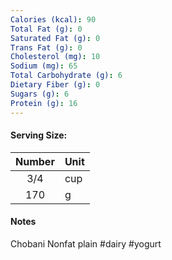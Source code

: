 ```yaml
---
Calories (kcal): 90
Total Fat (g): 0
Saturated Fat (g): 0
Trans Fat (g): 0
Cholesterol (mg): 10
Sodium (mg): 65
Total Carbohydrate (g): 6
Dietary Fiber (g): 0
Sugars (g): 6
Protein (g): 16
---
```

#### Serving Size:

| Number | Unit |
| :----: | :--- |
|  3/4   | cup  |
|  170   | g    |
#### Notes

Chobani Nonfat plain #dairy #yogurt 